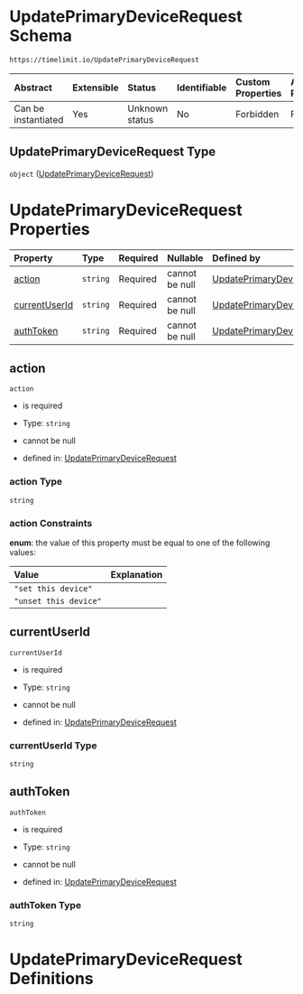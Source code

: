 # UpdatePrimaryDeviceRequest Schema

```txt
https://timelimit.io/UpdatePrimaryDeviceRequest
```



| Abstract            | Extensible | Status         | Identifiable | Custom Properties | Additional Properties | Access Restrictions | Defined In                                                                                              |
| :------------------ | :--------- | :------------- | :----------- | :---------------- | :-------------------- | :------------------ | :------------------------------------------------------------------------------------------------------ |
| Can be instantiated | Yes        | Unknown status | No           | Forbidden         | Forbidden             | none                | [UpdatePrimaryDeviceRequest.schema.json](UpdatePrimaryDeviceRequest.schema.json "open original schema") |

## UpdatePrimaryDeviceRequest Type

`object` ([UpdatePrimaryDeviceRequest](updateprimarydevicerequest.md))

# UpdatePrimaryDeviceRequest Properties

| Property                        | Type     | Required | Nullable       | Defined by                                                                                                                                                       |
| :------------------------------ | :------- | :------- | :------------- | :--------------------------------------------------------------------------------------------------------------------------------------------------------------- |
| [action](#action)               | `string` | Required | cannot be null | [UpdatePrimaryDeviceRequest](updateprimarydevicerequest-properties-action.md "https://timelimit.io/UpdatePrimaryDeviceRequest#/properties/action")               |
| [currentUserId](#currentuserid) | `string` | Required | cannot be null | [UpdatePrimaryDeviceRequest](updateprimarydevicerequest-properties-currentuserid.md "https://timelimit.io/UpdatePrimaryDeviceRequest#/properties/currentUserId") |
| [authToken](#authtoken)         | `string` | Required | cannot be null | [UpdatePrimaryDeviceRequest](updateprimarydevicerequest-properties-authtoken.md "https://timelimit.io/UpdatePrimaryDeviceRequest#/properties/authToken")         |

## action



`action`

*   is required

*   Type: `string`

*   cannot be null

*   defined in: [UpdatePrimaryDeviceRequest](updateprimarydevicerequest-properties-action.md "https://timelimit.io/UpdatePrimaryDeviceRequest#/properties/action")

### action Type

`string`

### action Constraints

**enum**: the value of this property must be equal to one of the following values:

| Value                 | Explanation |
| :-------------------- | :---------- |
| `"set this device"`   |             |
| `"unset this device"` |             |

## currentUserId



`currentUserId`

*   is required

*   Type: `string`

*   cannot be null

*   defined in: [UpdatePrimaryDeviceRequest](updateprimarydevicerequest-properties-currentuserid.md "https://timelimit.io/UpdatePrimaryDeviceRequest#/properties/currentUserId")

### currentUserId Type

`string`

## authToken



`authToken`

*   is required

*   Type: `string`

*   cannot be null

*   defined in: [UpdatePrimaryDeviceRequest](updateprimarydevicerequest-properties-authtoken.md "https://timelimit.io/UpdatePrimaryDeviceRequest#/properties/authToken")

### authToken Type

`string`

# UpdatePrimaryDeviceRequest Definitions
